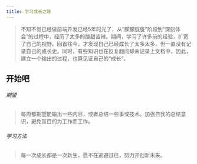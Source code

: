 ```yaml
---
title: 学习成长之路
---
```


>不知不觉已经做前端开发已经5年时光了，从“朦朦胧胧”阶段到“深刻体会”的过程中，经历了太多的酸甜苦辣。期间，学习了许多前的经验，扩宽了自己的视野。回首往今，才发现自己已经成长了太多太多，但一直没有记录自己的成长史。同时，有些知识也在反复翻阅却未记录上文档中，因此，建立一个输出的过程，也算见证自己的“成长”。

## 开始吧

###### 期望

>每周都期望能输出一些内容，或者总结一些事或技术。加强自我的总结意识，避免盲目的为工作而工作。

###### 学习方法

>每一次成长都是一次新生，愿不在逃避过往，努力开创新未来。
